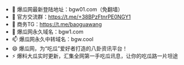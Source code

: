 - 👋 爆瓜网最新登陆地址：bgw01.com（免翻墙）
- 👀 官方交流群：https://t.me/+38BPzFtnrPE0NGY1
- 🌱 商务TG：https://t.me/baoguawang
- 💞️ 爆瓜网永久域名：bgw1.com
- 📫 爆瓜网永久中转域名：bgw.cool
- 😄 爆瓜网，为“吃瓜”爱好者打造的八卦资讯平台！
- ⚡ 爆料大瓜实时更新，汇集全网第一手吃瓜讯息，让你的吃瓜路一片坦途

<!---
bgw1com/bgw1com is a ✨ special ✨ repository because its `README.md` (this file) appears on your GitHub profile.
You can click the Preview link to take a look at your changes.
--->
